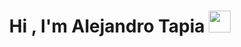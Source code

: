 <h1 align="center"><b>Hi , I'm Alejandro Tapia </b><img src="https://media.giphy.com/media/hvRJCLFzcasrR4ia7z/giphy.gif" width="35"></h1>
